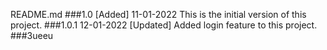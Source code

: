 README.md
###1.0
[Added]
11-01-2022
This is the initial version of this project.
###1.0.1
12-01-2022
[Updated]
Added login feature to this project.
###3ueeu